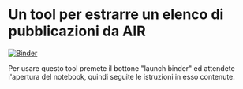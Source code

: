 # Un tool per estrarre un elenco di pubblicazioni da AIR

[![Binder](https://mybinder.org/badge_logo.svg)](https://mybinder.org/v2/gh/mapio/PSR-AIR-Extract/master?filepath=PSR-AIR-Extract.ipynb)

Per usare questo tool premete il bottone "launch binder" ed attendete l'apertura del notebook, quindi seguite le istruzioni in esso contenute.

